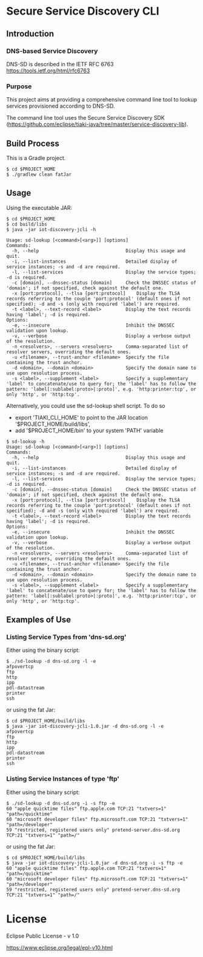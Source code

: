 # Secure Service Discovery CLI

## Introduction

### DNS-based Service Discovery
DNS-SD is described in the  IETF RFC 6763
https://tools.ietf.org/html/rfc6763


### Purpose
This project aims at providing a comprehensive command line tool to lookup services provisioned according to DNS-SD. 

The command line tool uses the Secure Service Discovery SDK (https://github.com/eclipse/tiaki-java/tree/master/service-discovery-lib).

## Build Process
This is a Gradle project. 

```
$ cd $PROJECT_HOME
$ ./gradlew clean fatJar
```

## Usage
Using the executable JAR:

```
$ cd $PROJECT_HOME
$ cd build/libs
$ java -jar iot-discovery-jcli -h

Usage: sd-lookup [<command>[<arg>]] [options]
Commands:
  -h, --help                              	Display this usage and quit.
  -i, --list-instances                    	Detailed display of service instances; -s and -d are required.
  -l, --list-services                     	Display the service types; -d is required.
  -c [domain], --dnssec-status [domain]   	Check the DNSSEC status of 'domain'; if not specified, check against the default one.
  -x [port:protocol], --tlsa [port:protocol]	Display the TLSA records referring to the couple 'port:protocol' (default ones if not specified); -d and -s (only with required 'label') are required.
  -t <label>, --text-record <label>       	Display the text records having 'label'; -d is required.
Options:
  -e, --insecure                          	Inhibit the DNSSEC validation upon lookup.
  -v, --verbose                           	Display a verbose output of the resolution.
  -n <resolvers>, --servers <resolvers>   	Comma-separated list of resolver servers, overriding the default ones.
  -u <filename>, --trust-anchor <filename>	Specify the file containing the trust anchor.
  -d <domain>, --domain <domain>          	Specify the domain name to use upon resolution process.
  -s <label>, --supplement <label>        	Specify a supplementary 'label' to concatenate/use to query for; the 'label' has to follow the pattern: 'label[:sublabel:proto>|:proto]', e.g. 'http:printer:tcp', or only 'http', or 'http:tcp'.

```

Alternatively, you could use the sd-lookup shell script. To do so
* export 'TIAKI_CLI_HOME' to point to the JAR location '$PROJECT_HOME/build/libs',
* add '$PROJECT_HOME/bin' to your system 'PATH' variable


```
$ sd-lookup -h
Usage: sd-lookup [<command>[<arg>]] [options]
Commands:
  -h, --help                              	Display this usage and quit.
  -i, --list-instances                    	Detailed display of service instances; -s and -d are required.
  -l, --list-services                     	Display the service types; -d is required.
  -c [domain], --dnssec-status [domain]   	Check the DNSSEC status of 'domain'; if not specified, check against the default one.
  -x [port:protocol], --tlsa [port:protocol]	Display the TLSA records referring to the couple 'port:protocol' (default ones if not specified); -d and -s (only with required 'label') are required.
  -t <label>, --text-record <label>       	Display the text records having 'label'; -d is required.
Options:
  -e, --insecure                          	Inhibit the DNSSEC validation upon lookup.
  -v, --verbose                           	Display a verbose output of the resolution.
  -n <resolvers>, --servers <resolvers>   	Comma-separated list of resolver servers, overriding the default ones.
  -u <filename>, --trust-anchor <filename>	Specify the file containing the trust anchor.
  -d <domain>, --domain <domain>          	Specify the domain name to use upon resolution process.
  -s <label>, --supplement <label>        	Specify a supplementary 'label' to concatenate/use to query for; the 'label' has to follow the pattern: 'label[:sublabel:proto>|:proto]', e.g. 'http:printer:tcp', or only 'http', or 'http:tcp'.

```

## Examples of Use

### Listing Service Types from 'dns-sd.org'

Either using the binary script:

```
$ ./sd-lookup -d dns-sd.org -l -e
afpovertcp
ftp
http
ipp
pdl-datastream
printer
ssh
```

or using the fat Jar:

```
$ cd $PROJECT_HOME/build/libs
$ java -jar iot-discovery-jcli-1.0.jar -d dns-sd.org -l -e
afpovertcp
ftp
http
ipp
pdl-datastream
printer
ssh
```

### Listing Service Instances of type 'ftp'

Either using the binary script:

```
$ ./sd-lookup -d dns-sd.org -i -s ftp -e
60 "apple quicktime files" ftp.apple.com TCP:21 "txtvers=1" "path=/quicktime"
60 "microsoft developer files" ftp.microsoft.com TCP:21 "txtvers=1" "path=/developer"
59 "restricted, registered users only" pretend-server.dns-sd.org TCP:21 "txtvers=1" "path=/"
```

or using the fat Jar:

```
$ cd $PROJECT_HOME/build/libs
$ java -jar iot-discovery-jcli-1.0.jar -d dns-sd.org -i -s ftp -e
60 "apple quicktime files" ftp.apple.com TCP:21 "txtvers=1" "path=/quicktime"
60 "microsoft developer files" ftp.microsoft.com TCP:21 "txtvers=1" "path=/developer"
59 "restricted, registered users only" pretend-server.dns-sd.org TCP:21 "txtvers=1" "path=/"
```

# License

Eclipse Public License - v 1.0

https://www.eclipse.org/legal/epl-v10.html
